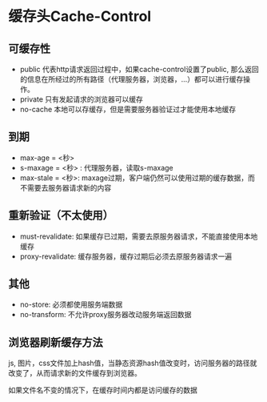 # 缓存头Cache-Control

## 可缓存性
- public
  代表http请求返回过程中，如果cache-control设置了public, 那么返回的信息在所经过的所有路径（代理服务器，浏览器，...）都可以进行缓存操作。
- private
    只有发起请求的浏览器可以缓存
- no-cache
    本地可以存缓存，但是需要服务器验证过才能使用本地缓存

## 到期

- max-age = <秒>
- s-maxage = <秒> : 代理服务器，读取s-maxage
- max-stale = <秒>: maxage过期，客户端仍然可以使用过期的缓存数据，而不需要去服务器请求新的内容


## 重新验证（不太使用）
- must-revalidate: 如果缓存已过期，需要去原服务器请求，不能直接使用本地缓存
- proxy-revalidate: 缓存服务器，缓存过期后必须去原服务器请求一遍

## 其他

- no-store: 必须都使用服务端数据
- no-transform: 不允许proxy服务器改动服务端返回数据

## 浏览器刷新缓存方法
js, 图片，css文件加上hash值，当静态资源hash值改变时，访问服务器的路径就改变了，从而请求新的文件缓存到浏览器。

如果文件名不变的情况下，在缓存时间内都是访问缓存的数据





